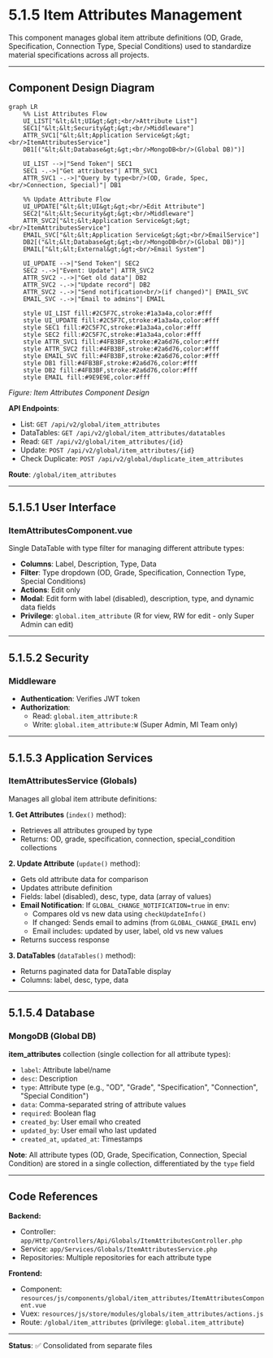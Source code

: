 # 5.1.5 Item Attributes Management

This component manages global item attribute definitions (OD, Grade, Specification, Connection Type, Special Conditions) used to standardize material specifications across all projects.

---

## Component Design Diagram

```mermaid
graph LR
    %% List Attributes Flow
    UI_LIST["&lt;&lt;UI&gt;&gt;<br/>Attribute List"]
    SEC1["&lt;&lt;Security&gt;&gt;<br/>Middleware"]
    ATTR_SVC1["&lt;&lt;Application Service&gt;&gt;<br/>ItemAttributesService"]
    DB1[("&lt;&lt;Database&gt;&gt;<br/>MongoDB<br/>(Global DB)")]

    UI_LIST -->|"Send Token"| SEC1
    SEC1 -.->|"Get attributes"| ATTR_SVC1
    ATTR_SVC1 -.->|"Query by type<br/>(OD, Grade, Spec,<br/>Connection, Special)"| DB1

    %% Update Attribute Flow
    UI_UPDATE["&lt;&lt;UI&gt;&gt;<br/>Edit Attribute"]
    SEC2["&lt;&lt;Security&gt;&gt;<br/>Middleware"]
    ATTR_SVC2["&lt;&lt;Application Service&gt;&gt;<br/>ItemAttributesService"]
    EMAIL_SVC["&lt;&lt;Application Service&gt;&gt;<br/>EmailService"]
    DB2[("&lt;&lt;Database&gt;&gt;<br/>MongoDB<br/>(Global DB)")]
    EMAIL["&lt;&lt;External&gt;&gt;<br/>Email System"]

    UI_UPDATE -->|"Send Token"| SEC2
    SEC2 -.->|"Event: Update"| ATTR_SVC2
    ATTR_SVC2 -.->|"Get old data"| DB2
    ATTR_SVC2 -.->|"Update record"| DB2
    ATTR_SVC2 -.->|"Send notification<br/>(if changed)"| EMAIL_SVC
    EMAIL_SVC -.->|"Email to admins"| EMAIL

    style UI_LIST fill:#2C5F7C,stroke:#1a3a4a,color:#fff
    style UI_UPDATE fill:#2C5F7C,stroke:#1a3a4a,color:#fff
    style SEC1 fill:#2C5F7C,stroke:#1a3a4a,color:#fff
    style SEC2 fill:#2C5F7C,stroke:#1a3a4a,color:#fff
    style ATTR_SVC1 fill:#4FB3BF,stroke:#2a6d76,color:#fff
    style ATTR_SVC2 fill:#4FB3BF,stroke:#2a6d76,color:#fff
    style EMAIL_SVC fill:#4FB3BF,stroke:#2a6d76,color:#fff
    style DB1 fill:#4FB3BF,stroke:#2a6d76,color:#fff
    style DB2 fill:#4FB3BF,stroke:#2a6d76,color:#fff
    style EMAIL fill:#9E9E9E,color:#fff
```

*Figure: Item Attributes Component Design*

**API Endpoints**:
- List: `GET /api/v2/global/item_attributes`
- DataTables: `GET /api/v2/global/item_attributes/datatables`
- Read: `GET /api/v2/global/item_attributes/{id}`
- Update: `POST /api/v2/global/item_attributes/{id}`
- Check Duplicate: `POST /api/v2/global/duplicate_item_attributes`

**Route**: `/global/item_attributes`

---

## 5.1.5.1 User Interface

### ItemAttributesComponent.vue

Single DataTable with type filter for managing different attribute types:
- **Columns**: Label, Description, Type, Data
- **Filter**: Type dropdown (OD, Grade, Specification, Connection Type, Special Conditions)
- **Actions**: Edit only
- **Modal**: Edit form with label (disabled), description, type, and dynamic data fields
- **Privilege**: `global.item_attribute` (R for view, RW for edit - only Super Admin can edit)

---

## 5.1.5.2 Security

### Middleware

- **Authentication**: Verifies JWT token
- **Authorization**:
  - Read: `global.item_attribute:R`
  - Write: `global.item_attribute:W` (Super Admin, MI Team only)

---

## 5.1.5.3 Application Services

### ItemAttributesService (Globals)

Manages all global item attribute definitions:

**1. Get Attributes** (`index()` method):
- Retrieves all attributes grouped by type
- Returns: OD, grade, specification, connection, special_condition collections

**2. Update Attribute** (`update()` method):
- Gets old attribute data for comparison
- Updates attribute definition
- Fields: label (disabled), desc, type, data (array of values)
- **Email Notification**: If `GLOBAL_CHANGE_NOTIFICATION=true` in env:
  - Compares old vs new data using `checkUpdateInfo()`
  - If changed: Sends email to admins (from `GLOBAL_CHANGE_EMAIL` env)
  - Email includes: updated by user, label, old vs new values
- Returns success response

**3. DataTables** (`dataTables()` method):
- Returns paginated data for DataTable display
- Columns: label, desc, type, data

---

## 5.1.5.4 Database

### MongoDB (Global DB)

**item_attributes** collection (single collection for all attribute types):
- `label`: Attribute label/name
- `desc`: Description
- `type`: Attribute type (e.g., "OD", "Grade", "Specification", "Connection", "Special Condition")
- `data`: Comma-separated string of attribute values
- `required`: Boolean flag
- `created_by`: User email who created
- `updated_by`: User email who last updated
- `created_at`, `updated_at`: Timestamps

**Note**: All attribute types (OD, Grade, Specification, Connection, Special Condition) are stored in a single collection, differentiated by the `type` field

---

## Code References

**Backend:**
- Controller: `app/Http/Controllers/Api/Globals/ItemAttributesController.php`
- Service: `app/Services/Globals/ItemAttributesService.php`
- Repositories: Multiple repositories for each attribute type

**Frontend:**
- Component: `resources/js/components/global/item_attributes/ItemAttributesComponent.vue`
- Vuex: `resources/js/store/modules/globals/item_attributes/actions.js`
- Route: `/global/item_attributes` (privilege: `global.item_attribute`)

---

**Status**: ✅ Consolidated from separate files

